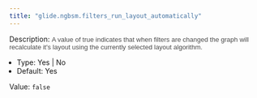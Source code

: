 ```yaml
---
title: "glide.ngbsm.filters_run_layout_automatically"
---
```


Description: <span style = 'font-family: Arial; font-size: 13px; color: #4a4a4a;'>A value of true indicates that when filters are changed the graph will recalculate it's layout using the currently selected layout algorithm.<ul style='margin: 0px; padding-left:15px;'><li>Type: Yes | No</li><li>Default: Yes</li></ul></span>

Value: `false`